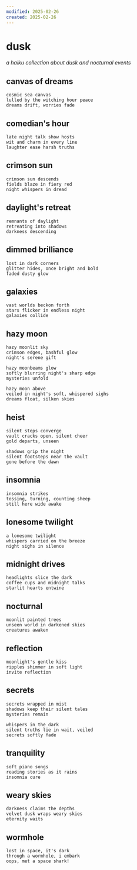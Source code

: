 ```yaml
---
modified: 2025-02-26
created: 2025-02-26
---
```

# dusk

_a haiku collection about dusk and nocturnal events_

## canvas of dreams

```
cosmic sea canvas
lulled by the witching hour peace
dreams drift, worries fade
```

## comedian's hour

```
late night talk show hosts
wit and charm in every line
laughter ease harsh truths
```

## crimson sun

```
crimson sun descends
fields blaze in fiery red
night whispers in dread
```

## daylight's retreat

```
remnants of daylight
retreating into shadows
darkness descending
```

## dimmed brilliance

```
lost in dark corners
glitter hides, once bright and bold
faded dusty glow
```

## galaxies

```
vast worlds beckon forth
stars flicker in endless night
galaxies collide
```

## hazy moon

```
hazy moonlit sky
crimson edges, bashful glow
night's serene gift

hazy moonbeams glow
softly blurring night's sharp edge
mysteries unfold

hazy moon above
veiled in night's soft, whispered sighs
dreams float, silken skies
```

## heist

```
silent steps converge
vault cracks open, silent cheer
gold departs, unseen

shadows grip the night
silent footsteps near the vault
gone before the dawn
```

## insomnia

```
insomnia strikes
tossing, turning, counting sheep
still here wide awake
```

## lonesome twilight

```
a lonesome twilight
whispers carried on the breeze
night sighs in silence
```

## midnight drives

```
headlights slice the dark
coffee cups and midnight talks
starlit hearts entwine
```

## nocturnal

```
moonlit painted trees
unseen world in darkened skies
creatures awaken
```

## reflection

```
moonlight's gentle kiss
ripples shimmer in soft light
invite reflection
```

## secrets

```
secrets wrapped in mist
shadows keep their silent tales
mysteries remain

whispers in the dark
silent truths lie in wait, veiled
secrets softly fade
```

## tranquility

```
soft piano songs
reading stories as it rains
insomnia cure
```

## weary skies

```
darkness claims the depths
velvet dusk wraps weary skies
eternity waits
```

## wormhole

```
lost in space, it's dark
through a wormhole, i embark
oops, met a space shark!
```
